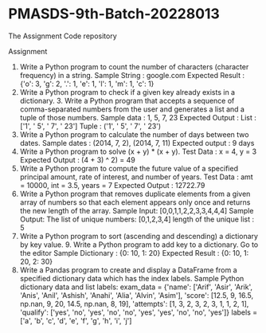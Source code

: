 # PMASDS-9th-Batch-20228013
The Assignment Code repository

Assignment 

1. Write a Python program to count the number of characters (character frequency) in a string. Sample String : google.com
Expected Result : {'o': 3, 'g': 2, '.': 1, 'e': 1, 'l': 1, 'm': 1, 'c': 1}
2. Write a Python program to check if a given key already exists in a dictionary. 3. Write a Python program that accepts a sequence of comma-separated numbers from the
user and generates a list and a tuple of those numbers. Sample data : 1, 5, 7, 23
Expected Output :
List : ['1', ' 5', ' 7', ' 23']
Tuple : ('1', ' 5', ' 7', ' 23')
4. Write a Python program to calculate the number of days between two dates. Sample dates : (2014, 7, 2), (2014, 7, 11)
Expected output : 9 days
5. Write a Python program to solve (x + y) * (x + y). Test Data : x = 4, y = 3
Expected Output : (4 + 3) ^ 2) = 49
6. Write a Python program to compute the future value of a specified principal amount, rate of interest, and number of years. Test Data : amt = 10000, int = 3.5, years = 7
Expected Output : 12722.79
7. Write a Python program that removes duplicate elements from a given array of numbers so
that each element appears only once and returns the new length of the array. Sample Input: [0,0,1,1,2,2,3,3,4,4,4]
Sample Output:
The list of unique numbers: [0,1,2,3,4]
length of the unique list : 5
8. Write a Python program to sort (ascending and descending) a dictionary by key value. 9. Write a Python program to add key to a dictionary. Go to the editor
Sample Dictionary : {0: 10, 1: 20}
Expected Result : {0: 10, 1: 20, 2: 30}
10. Write a Pandas program to create and display a DataFrame from a specified dictionary data
which has the index labels. Sample Python dictionary data and list labels:
exam_data = {'name': ['Arif', 'Asir', 'Arik', 'Anis', 'Anil', 'Ashish', 'Anahi', 'Alia', 'Alvin', 'Asim'],
'score': [12.5, 9, 16.5, np.nan, 9, 20, 14.5, np.nan, 8, 19],
'attempts': [1, 3, 2, 3, 2, 3, 1, 1, 2, 1],
'qualify': ['yes', 'no', 'yes', 'no', 'no', 'yes', 'yes', 'no', 'no', 'yes']}
labels = ['a', 'b', 'c', 'd', 'e', 'f', 'g', 'h', 'i', 'j']
